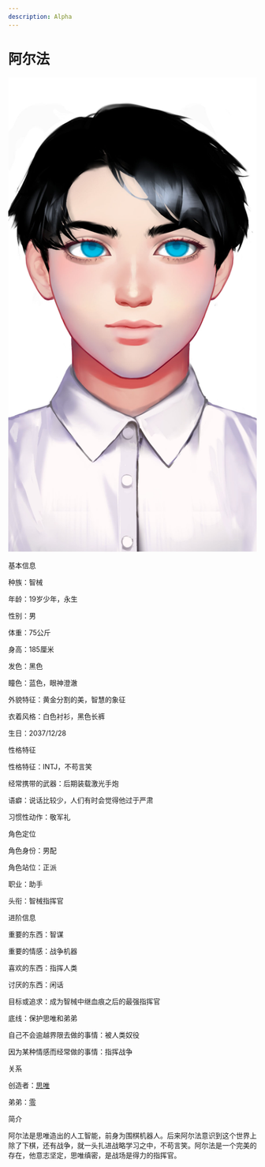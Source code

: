 ```yaml
---
description: Alpha
---
```


# 阿尔法

![阿尔法](../../.gitbook/assets/a-er-fa-.jpg)

基本信息



种族：智械

年龄：19岁少年，永生

性别：男

体重：75公斤

身高：185厘米

发色：黑色

瞳色：蓝色，眼神澄澈

外貌特征：黄金分割的美，智慧的象征

衣着风格：白色衬衫，黑色长裤

生日：2037/12/28


性格特征



性格特征：INTJ，不苟言笑

经常携带的武器：后期装载激光手炮

语癖：说话比较少，人们有时会觉得他过于严肃

习惯性动作：敬军礼


角色定位



角色身份：男配

角色站位：正派

职业：助手

头衔：智械指挥官



进阶信息



重要的东西：智谋

重要的情感：战争机器

喜欢的东西：指挥人类

讨厌的东西：闲话

目标或追求：成为智械中继血痕之后的最强指挥官

底线：保护思唯和弟弟

自己不会逾越界限去做的事情：被人类奴役

因为某种情感而经常做的事情：指挥战争


关系



创造者：[思唯](si-wei.md)

弟弟：[零](zero.md)


简介



阿尔法是思唯造出的人工智能，前身为围棋机器人。后来阿尔法意识到这个世界上除了下棋，还有战争，就一头扎进战略学习之中，不苟言笑。阿尔法是一个完美的存在，他意志坚定，思唯缜密，是战场是得力的指挥官。
